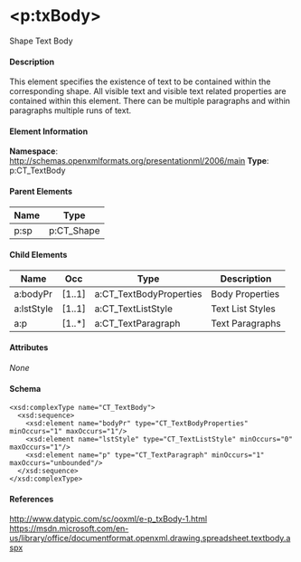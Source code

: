 # &lt;p:txBody&gt;

Shape Text Body

#### Description

This element specifies the existence of text to be contained within the corresponding shape. All visible text and visible text related properties are contained within this element. There can be multiple paragraphs and within paragraphs multiple runs of text.

#### Element Information

**Namespace**: http://schemas.openxmlformats.org/presentationml/2006/main
**Type**: p:CT_TextBody

#### Parent Elements

Name   | Type
------ | ----------
p:sp   | p:CT_Shape

#### Child Elements

Name       | Occ    | Type                     | Description
---------- | ------ | ------------------------ | ----------------------------
a:bodyPr   | [1..1] | a:CT_TextBodyProperties  | Body Properties
a:lstStyle | [1..1] | a:CT_TextListStyle       | Text List Styles
a:p        | [1..*] | a:CT_TextParagraph       | Text Paragraphs

#### Attributes

*None*

#### Schema

```
<xsd:complexType name="CT_TextBody">
  <xsd:sequence>
    <xsd:element name="bodyPr" type="CT_TextBodyProperties" minOccurs="1" maxOccurs="1"/>
    <xsd:element name="lstStyle" type="CT_TextListStyle" minOccurs="0" maxOccurs="1"/>
    <xsd:element name="p" type="CT_TextParagraph" minOccurs="1" maxOccurs="unbounded"/>
  </xsd:sequence>
</xsd:complexType>
```

#### References

http://www.datypic.com/sc/ooxml/e-p_txBody-1.html
https://msdn.microsoft.com/en-us/library/office/documentformat.openxml.drawing.spreadsheet.textbody.aspx
